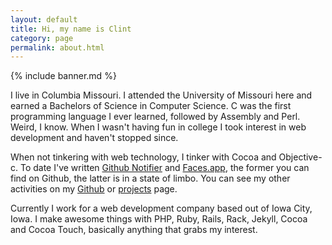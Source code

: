 ```yaml
---
layout: default
title: Hi, my name is Clint
category: page
permalink: about.html
---
```


{% include banner.md %}

I live in Columbia Missouri. I attended the University of Missouri here and earned a Bachelors of Science in Computer Science.  C was the first programming language I ever learned, followed by Assembly and Perl. Weird, I know.  When I wasn't having fun in college I took interest in web development and haven't stopped since.

When not tinkering with web technology, I tinker with Cocoa and Objective-c.  To date I've written [Github Notifier](https://github.com/ctshryock/GithubNotifier) and [Faces.app](/faces-app.html), the former you can find on Github, the latter is in a state of limbo.  You can see my other activities on my [Github](http://github.com/ctshryock) or [projects](/projects.html) page.

Currently I work for a web development company based out of Iowa City, Iowa.  I make awesome things with PHP, Ruby, Rails, Rack, Jekyll, Cocoa and Cocoa Touch, basically anything that grabs my interest.  
